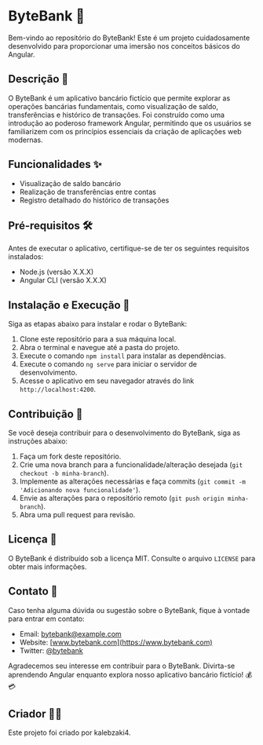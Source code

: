 # ByteBank 🏦

Bem-vindo ao repositório do ByteBank! Este é um projeto cuidadosamente desenvolvido para proporcionar uma imersão nos conceitos básicos do Angular.

## Descrição 📝

O ByteBank é um aplicativo bancário fictício que permite explorar as operações bancárias fundamentais, como visualização de saldo, transferências e histórico de transações. Foi construído como uma introdução ao poderoso framework Angular, permitindo que os usuários se familiarizem com os princípios essenciais da criação de aplicações web modernas.

## Funcionalidades ✨

- Visualização de saldo bancário
- Realização de transferências entre contas
- Registro detalhado do histórico de transações

## Pré-requisitos 🛠️

Antes de executar o aplicativo, certifique-se de ter os seguintes requisitos instalados:

- Node.js (versão X.X.X)
- Angular CLI (versão X.X.X)

## Instalação e Execução 🚀

Siga as etapas abaixo para instalar e rodar o ByteBank:

1. Clone este repositório para a sua máquina local.
2. Abra o terminal e navegue até a pasta do projeto.
3. Execute o comando `npm install` para instalar as dependências.
4. Execute o comando `ng serve` para iniciar o servidor de desenvolvimento.
5. Acesse o aplicativo em seu navegador através do link `http://localhost:4200`.

## Contribuição 🤝

Se você deseja contribuir para o desenvolvimento do ByteBank, siga as instruções abaixo:

1. Faça um fork deste repositório.
2. Crie uma nova branch para a funcionalidade/alteração desejada (`git checkout -b minha-branch`).
3. Implemente as alterações necessárias e faça commits (`git commit -m 'Adicionando nova funcionalidade'`).
4. Envie as alterações para o repositório remoto (`git push origin minha-branch`).
5. Abra uma pull request para revisão.

## Licença 📄

O ByteBank é distribuído sob a licença MIT. Consulte o arquivo `LICENSE` para obter mais informações.

## Contato 📧

Caso tenha alguma dúvida ou sugestão sobre o ByteBank, fique à vontade para entrar em contato:

- Email: bytebank@example.com
- Website: [www.bytebank.com](https://www.bytebank.com)
- Twitter: [@bytebank](https://twitter.com/bytebank)

Agradecemos seu interesse em contribuir para o ByteBank. Divirta-se aprendendo Angular enquanto explora nosso aplicativo bancário fictício! 💰💳

## Criador 👨‍💻

Este projeto foi criado por kalebzaki4.
